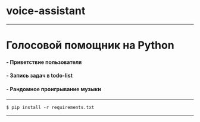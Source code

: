 # voice-assistant

---
# Голосовой помощник на Python
#### - Приветствие пользователя
#### - Запись задач в todo-list
#### - Рандомное проигрывание музыки
---
```
$ pip install -r requirements.txt
```
---